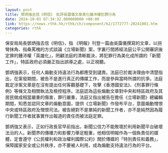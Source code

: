 ```yaml
---
layout: post
title: 鄧炳強去信《明信》　批評吳靄儀文章美化鍾沛權犯罪行為
date: 2024-10-01 07:34:32.000000000 +08:00
link: https://news.rthk.hk/rthk/ch/component/k2/1772777-20241001.htm
categories: rthk
---
```


保安局局長鄧炳強去信《明信》，指 《明報》刊登一篇由吳靄儀撰寫的文章，以拐彎抹角、指桑罵槐的方式談論《立場新聞》案，字裏行間將經法庭公平公開審訊後定罪的鍾沛權「英雄化」，罔顧法庭的清晰裁決，將犯罪行為美化成所謂的「新聞工作」，特區政府必須嚴正指出誤導之處，以正視聽。

鄧炳強表示，任何人煽動支持違法行為都應受到譴責。法庭已於裁決理由中清楚指出，在案發期間，被告不是進行真正的傳媒工作，而是參與當時所謂的抗爭。法庭裁定涉案文章是在沒有提出任何客觀基礎下，攻擊《香港國安法》、《刑事罪行條例》等條文及相關執法及檢控程序。法庭認為這些煽動文章對中央和特區政府及其居民做成相當嚴重的傷害，罪行嚴重，法庭又指出被告在擔任《立場新聞》總編輯期間，知悉並認同文章的煽動意圖，提供《立場新聞》作發布平台，意圖煽動憎恨中央或特區政府及憎恨司法。被告絕對不是單純的新聞工作者，亦不是純然因為履行新聞工作者就事實作出報道的責任而被法庭定罪。

鄧炳強又表示，正如行政長官早前指出，新聞公信力不能敗壞於利用新聞平台破壞法治的人。新聞界的傳播力和影響力舉足輕重，他相信明報作為一個負責任的媒體，定會遵守《公民權利和政治權利國際公約》關於傳媒的「特別責任和義務」，保障國家安全或公共秩序，亦不要被人利用，成為煽動支持違法行為的平台。
